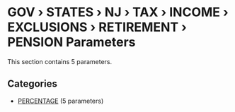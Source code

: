 # GOV › STATES › NJ › TAX › INCOME › EXCLUSIONS › RETIREMENT › PENSION Parameters

This section contains 5 parameters.

## Categories

- [PERCENTAGE](percentage/index.md) (5 parameters)
